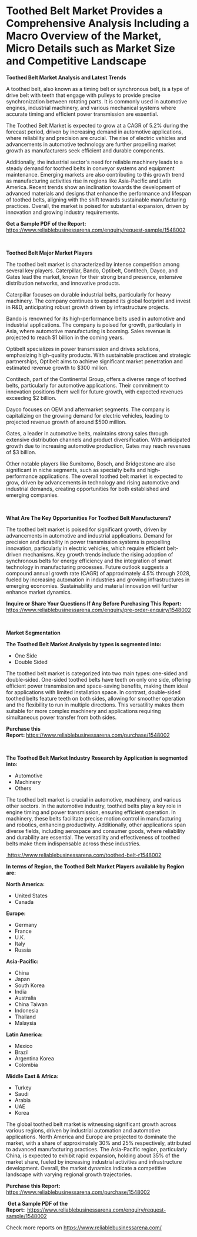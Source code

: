 <p><h1>Toothed Belt Market Provides a Comprehensive Analysis Including a Macro Overview of the Market, Micro Details such as Market Size and Competitive Landscape</h1></p><p><strong>Toothed Belt Market Analysis and Latest Trends</strong></p>
<p><p>A toothed belt, also known as a timing belt or synchronous belt, is a type of drive belt with teeth that engage with pulleys to provide precise synchronization between rotating parts. It is commonly used in automotive engines, industrial machinery, and various mechanical systems where accurate timing and efficient power transmission are essential.</p><p>The Toothed Belt Market is expected to grow at a CAGR of 5.2% during the forecast period, driven by increasing demand in automotive applications, where reliability and precision are crucial. The rise of electric vehicles and advancements in automotive technology are further propelling market growth as manufacturers seek efficient and durable components.</p><p>Additionally, the industrial sector's need for reliable machinery leads to a steady demand for toothed belts in conveyor systems and equipment maintenance. Emerging markets are also contributing to this growth trend as manufacturing activities rise in regions like Asia-Pacific and Latin America. Recent trends show an inclination towards the development of advanced materials and designs that enhance the performance and lifespan of toothed belts, aligning with the shift towards sustainable manufacturing practices. Overall, the market is poised for substantial expansion, driven by innovation and growing industry requirements.</p></p>
<p><strong>Get a Sample PDF of the Report:&nbsp;</strong> <a href="https://www.reliablebusinessarena.com/enquiry/request-sample/1548002?utm_campaign=3017&utm_medium=2&utm_source=Github&utm_content=ia&utm_term=10042025&utm_id=toothed-belt">https://www.reliablebusinessarena.com/enquiry/request-sample/1548002</a></p>
<p>&nbsp;</p>
<p><strong>Toothed Belt Major Market Players</strong></p>
<p><p>The toothed belt market is characterized by intense competition among several key players. Caterpillar, Bando, Optibelt, Contitech, Dayco, and Gates lead the market, known for their strong brand presence, extensive distribution networks, and innovative products.</p><p>Caterpillar focuses on durable industrial belts, particularly for heavy machinery. The company continues to expand its global footprint and invest in R&D, anticipating robust growth driven by infrastructure projects.</p><p>Bando is renowned for its high-performance belts used in automotive and industrial applications. The company is poised for growth, particularly in Asia, where automotive manufacturing is booming. Sales revenue is projected to reach $1 billion in the coming years.</p><p>Optibelt specializes in power transmission and drives solutions, emphasizing high-quality products. With sustainable practices and strategic partnerships, Optibelt aims to achieve significant market penetration and estimated revenue growth to $300 million.</p><p>Contitech, part of the Continental Group, offers a diverse range of toothed belts, particularly for automotive applications. Their commitment to innovation positions them well for future growth, with expected revenues exceeding $2 billion.</p><p>Dayco focuses on OEM and aftermarket segments. The company is capitalizing on the growing demand for electric vehicles, leading to projected revenue growth of around $500 million.</p><p>Gates, a leader in automotive belts, maintains strong sales through extensive distribution channels and product diversification. With anticipated growth due to increasing automotive production, Gates may reach revenues of $3 billion.</p><p>Other notable players like Sumitomo, Bosch, and Bridgestone are also significant in niche segments, such as specialty belts and high-performance applications. The overall toothed belt market is expected to grow, driven by advancements in technology and rising automotive and industrial demands, creating opportunities for both established and emerging companies.</p></p>
<p>&nbsp;</p>
<p><strong>What Are The Key Opportunities For Toothed Belt Manufacturers?</strong></p>
<p><p>The toothed belt market is poised for significant growth, driven by advancements in automotive and industrial applications. Demand for precision and durability in power transmission systems is propelling innovation, particularly in electric vehicles, which require efficient belt-driven mechanisms. Key growth trends include the rising adoption of synchronous belts for energy efficiency and the integration of smart technology in manufacturing processes. Future outlook suggests a compound annual growth rate (CAGR) of approximately 4.5% through 2028, fueled by increasing automation in industries and growing infrastructures in emerging economies. Sustainability and material innovation will further enhance market dynamics.</p></p>
<p><strong>Inquire or Share Your Questions If Any Before Purchasing This Report:</strong> <a href="https://www.reliablebusinessarena.com/enquiry/pre-order-enquiry/1548002?utm_campaign=3017&utm_medium=2&utm_source=Github&utm_content=ia&utm_term=10042025&utm_id=toothed-belt">https://www.reliablebusinessarena.com/enquiry/pre-order-enquiry/1548002</a></p>
<p>&nbsp;</p>
<p><strong>Market Segmentation</strong></p>
<p><strong>The Toothed Belt Market Analysis by types is segmented into:</strong></p>
<p><ul><li>One Side</li><li>Double Sided</li></ul></p>
<p><p>The toothed belt market is categorized into two main types: one-sided and double-sided. One-sided toothed belts have teeth on only one side, offering efficient power transmission and space-saving benefits, making them ideal for applications with limited installation space. In contrast, double-sided toothed belts feature teeth on both sides, allowing for smoother operation and the flexibility to run in multiple directions. This versatility makes them suitable for more complex machinery and applications requiring simultaneous power transfer from both sides.</p></p>
<p><strong>Purchase this Report:&nbsp;</strong><a href="https://www.reliablebusinessarena.com/purchase/1548002?utm_campaign=3017&utm_medium=2&utm_source=Github&utm_content=ia&utm_term=10042025&utm_id=toothed-belt">https://www.reliablebusinessarena.com/purchase/1548002</a></p>
<p>&nbsp;</p>
<p><strong>The Toothed Belt Market Industry Research by Application is segmented into:</strong></p>
<p><ul><li>Automotive</li><li>Machinery</li><li>Others</li></ul></p>
<p><p>The toothed belt market is crucial in automotive, machinery, and various other sectors. In the automotive industry, toothed belts play a key role in engine timing and power transmission, ensuring efficient operation. In machinery, these belts facilitate precise motion control in manufacturing and robotics, enhancing productivity. Additionally, other applications span diverse fields, including aerospace and consumer goods, where reliability and durability are essential. The versatility and effectiveness of toothed belts make them indispensable across these industries.</p></p>
<p><a href="https://www.reliablebusinessarena.com/toothed-belt-r1548002?utm_campaign=3017&utm_medium=2&utm_source=Github&utm_content=ia&utm_term=10042025&utm_id=toothed-belt">&nbsp;https://www.reliablebusinessarena.com/toothed-belt-r1548002</a></p>
<p><strong>In terms of Region, the Toothed Belt Market Players available by Region are:</strong></p>
<p>
    <p> <strong> North America: </strong>
        <ul>
            <li>United States</li>
            <li>Canada</li>
        </ul>
        </p> 
    <p> <strong> Europe: </strong>
        <ul>
            <li>Germany</li>
            <li>France</li>
            <li>U.K.</li>
            <li>Italy</li>
            <li>Russia</li>
        </ul>
        </p> 
    <p> <strong> Asia-Pacific: </strong>
        <ul>
            <li>China</li>
            <li>Japan</li>
            <li>South Korea</li>
            <li>India</li>
            <li>Australia</li>
            <li>China Taiwan</li>
            <li>Indonesia</li>
            <li>Thailand</li>
            <li>Malaysia</li>
        </ul>
        </p> 
    <p> <strong> Latin America: </strong>
        <ul>
            <li>Mexico</li>
            <li>Brazil</li>
            <li>Argentina Korea</li>
            <li>Colombia</li>
        </ul>
        </p> 
    <p> <strong> Middle East & Africa: </strong>
        <ul>
            <li>Turkey</li>
            <li>Saudi</li>
            <li>Arabia</li>
            <li>UAE</li>
            <li>Korea</li>
        </ul>
    </p>
    </p>
<p><p>The global toothed belt market is witnessing significant growth across various regions, driven by industrial automation and automotive applications. North America and Europe are projected to dominate the market, with a share of approximately 30% and 25% respectively, attributed to advanced manufacturing practices. The Asia-Pacific region, particularly China, is expected to exhibit rapid expansion, holding about 35% of the market share, fueled by increasing industrial activities and infrastructure development. Overall, the market dynamics indicate a competitive landscape with varying regional growth trajectories.</p></p>
<p><strong>Purchase this Report: </strong><a href="https://www.reliablebusinessarena.com/purchase/1548002?utm_campaign=3017&utm_medium=2&utm_source=Github&utm_content=ia&utm_term=10042025&utm_id=toothed-belt">https://www.reliablebusinessarena.com/purchase/1548002</a></p>
<p>&nbsp;<strong>Get a Sample PDF of the Report:&nbsp;&nbsp;</strong><a href="https://www.reliablebusinessarena.com/enquiry/request-sample/1548002?utm_campaign=3017&utm_medium=2&utm_source=Github&utm_content=ia&utm_term=10042025&utm_id=toothed-belt">https://www.reliablebusinessarena.com/enquiry/request-sample/1548002</a></p>
<p><strong></strong></p>
<p>Check more reports on <a href="https://www.reliablebusinessarena.com/?utm_campaign=3017&utm_medium=2&utm_source=Github&utm_content=ia&utm_term=10042025&utm_id=toothed-belt">https://www.reliablebusinessarena.com/</a></p>